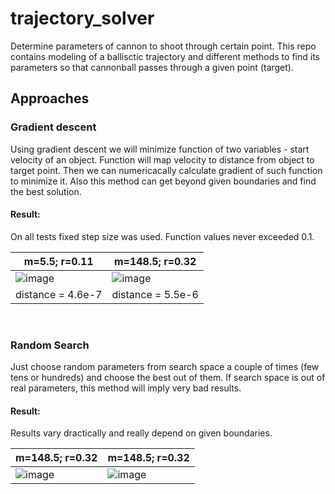 # trajectory_solver
Determine parameters of cannon to shoot through certain point. This repo contains modeling of a ballisctic trajectory and different methods to find its parameters so that cannonball passes through a given point (target). 

## Approaches

### Gradient descent
Using gradient descent we will minimize function of two variables - start velocity of an object. Function will map velocity to distance from object to target point. Then we can numericacally calculate gradient of such function to minimize it. Also this method can get beyond given boundaries and find the best solution. 
#### Result:
On all tests fixed step size was used. Function values never exceeded 0.1. 
<br>

| m=5.5; r=0.11 | m=148.5; r=0.32 |
| ------------- | ------------- |
|![image](https://github.com/u5ele55/trajectory_solver/assets/99137907/90fee44e-b1f5-4358-91d1-bec57bde9c97)|![image](https://github.com/u5ele55/trajectory_solver/assets/99137907/b1c306ef-0fd5-41fb-9a87-1b3c68720309)|
| distance = 4.6e-7 | distance = 5.5e-6 |
<br>

### Random Search
Just choose random parameters from search space a couple of times (few tens or hundreds) and choose the best out of them. If search space is out of real parameters, this method will imply very bad results. 
#### Result:
Results vary dractically and really depend on given boundaries.

| m=148.5; r=0.32 | m=148.5; r=0.32 |
| ------------- | ------------- |
|![image](https://github.com/u5ele55/trajectory_solver/assets/99137907/677835c8-ae0b-4865-aab5-660d848192b2) | ![image](https://github.com/u5ele55/trajectory_solver/assets/99137907/325e4bf5-4594-436c-b7ea-76624ee42593)|

